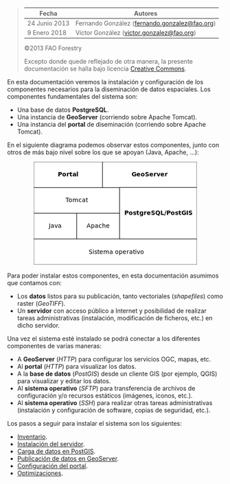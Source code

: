 > | Fecha         | Autores                                         |
> |---------------|-------------------------------------------------|
> | 24 Junio 2013 | Fernando González (<fernando.gonzalez@fao.org>) |
> | 9  Enero 2018 | Víctor González (<victor.gonzalez@fao.org>)  |
>
> ©2013 FAO Forestry
>
> Excepto donde quede reflejado de otra manera, la presente documentación se halla bajo licencia [Creative Commons](http://creativecommons.org/licenses/by-sa/3.0/deed.es).

En esta documentación veremos la instalación y configuración de los componentes necesarios para la diseminación de datos espaciales. Los componentes fundamentales del sistema son:

* Una base de datos **PostgreSQL**.
* Una instancia de **GeoServer** (corriendo sobre Apache Tomcat).
* Una instancia del **portal** de diseminación (corriendo sobre Apache Tomcat).

En el siguiente diagrama podemos observar estos componentes, junto con otros de más bajo nivel sobre los que se apoyan (Java, Apache, ...):

<p align="center"><img src="images/architecture-stack.png"></p>

Para poder instalar estos componentes, en esta documentación asumimos que contamos con:

* Los **datos** listos para su publicación, tanto vectoriales (*shapefiles*) como raster (*GeoTIFF*).
* Un **servidor** con acceso público a Internet y posibilidad de realizar tareas administrativas (instalación, modificación de ficheros, etc.) en dicho servidor.

Una vez el sistema esté instalado se podrá conectar a los diferentes componentes de varias maneras:

- A **GeoServer** (*HTTP*) para configurar los servicios OGC, mapas, etc.
- Al **portal** (*HTTP*) para visualizar los datos.
- A la **base de datos** (*PostGIS*) desde un cliente GIS (por ejemplo, QGIS) para visualizar y editar los datos.
- Al **sistema operativo** (*SFTP*) para transferencia de archivos de configuración y/o recursos estáticos (imágenes, iconos, etc.).
- Al **sistema operativo** (*SSH*) para realizar otras tareas administrativas (instalación y configuración de software, copias de seguridad, etc.).

Los pasos a seguir para instalar el sistema son los siguientes:

* [Inventario](inventory.md).
* [Instalación del servidor](install.md).
* [Carga de datos en PostGIS](postgis.md).
* [Publicación de datos en GeoServer](geoserver.md).
* [Configuración del portal](portal.md).
* [Optimizaciones](optimization.md).
